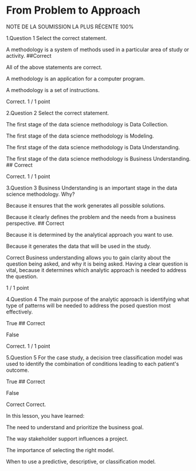 # From Problem to Approach
NOTE DE LA SOUMISSION LA PLUS RÉCENTE
100%

1.Question 1
Select the correct statement.


A methodology is a system of methods used in a particular area of study or activity. ##Correct


All of the above statements are correct.


A methodology is an application for a computer program.


A methodology is a set of instructions.

Correct. 1 / 1 point

2.Question 2
Select the correct statement.


The first stage of the data science methodology is Data Collection.


The first stage of the data science methodology is Modeling.


The first stage of the data science methodology is Data Understanding.


The first stage of the data science methodology is Business Understanding. ## Correct

Correct. 1 / 1 point

3.Question 3
Business Understanding is an important stage in the data science methodology. Why?


Because it ensures that the work generates all possible  solutions.


Because it clearly defines the problem and the needs from a business perspective. ## Correct


Because it is determined by the analytical approach you want to use.


Because it generates the data that will be used in the study.

Correct
Business understanding allows you to gain clarity about the question being asked, and why it is being asked. Having a clear question is vital, because it determines which analytic approach is needed to address the question. 

1 / 1 point

4.Question 4
The main purpose of the analytic approach is identifying what type of patterns will be needed to address the posed question most effectively. 


True ## Correct


False

Correct. 1 / 1 point

5.Question 5
For the case study, a decision tree classification model was used to identify the combination of conditions leading to each patient's outcome.


True ## Correct


False

Correct
Correct.

In this lesson, you have learned:

The need to understand and prioritize the business goal. 

The way stakeholder support influences a project.

The importance of selecting the right model.

When to use a predictive, descriptive, or classification model.



```julia

```
